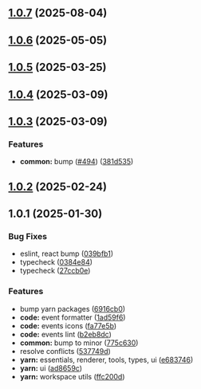 ## [1.0.7](https://github.com/atls/raijin/compare/@atls/yarn-plugin-ui@1.0.6...@atls/yarn-plugin-ui@1.0.7) (2025-08-04)

## [1.0.6](https://github.com/atls/raijin/compare/@atls/yarn-plugin-ui@1.0.5...@atls/yarn-plugin-ui@1.0.6) (2025-05-05)

## [1.0.5](https://github.com/atls/raijin/compare/@atls/yarn-plugin-ui@1.0.4...@atls/yarn-plugin-ui@1.0.5) (2025-03-25)

## [1.0.4](https://github.com/atls/raijin/compare/@atls/yarn-plugin-ui@1.0.3...@atls/yarn-plugin-ui@1.0.4) (2025-03-09)

## [1.0.3](https://github.com/atls/raijin/compare/@atls/yarn-plugin-ui@1.0.2...@atls/yarn-plugin-ui@1.0.3) (2025-03-09)

### Features

- **common:** bump ([#494](https://github.com/atls/raijin/issues/494)) ([381d535](https://github.com/atls/raijin/commit/381d5357c2818e157330933edb9256936d251ca3))

## [1.0.2](https://github.com/atls/raijin/compare/@atls/yarn-plugin-ui@1.0.1...@atls/yarn-plugin-ui@1.0.2) (2025-02-24)

## 1.0.1 (2025-01-30)

### Bug Fixes

- eslint, react bump ([039bfb1](https://github.com/atls/raijin/commit/039bfb1a612167c08b05143ede4781abf5890ab6))
- typecheck ([0384e84](https://github.com/atls/raijin/commit/0384e8435fedacc8ca695d7cd52e3c44ea4b9d57))
- typecheck ([27ccb0e](https://github.com/atls/raijin/commit/27ccb0ef63898afd00b830952914e060b8dd5593))

### Features

- bump yarn packages ([6916cb0](https://github.com/atls/raijin/commit/6916cb01c753afd6abd939d193959be6ef0a4b1e))
- **code:** event formatter ([1ad59f6](https://github.com/atls/raijin/commit/1ad59f68319bef9800169ba2b5644cb8e182cfe4))
- **code:** events icons ([fa77e5b](https://github.com/atls/raijin/commit/fa77e5b67389c01fd3af053dc758d8e016302ca4))
- **code:** events lint ([b2eb8dc](https://github.com/atls/raijin/commit/b2eb8dc1357a59b17c38f8c65a83dae3d704f3b3))
- **common:** bump to minor ([775c630](https://github.com/atls/raijin/commit/775c630061f91970a65e34afabeea8d029e02176))
- resolve conflicts ([537749d](https://github.com/atls/raijin/commit/537749d68ead3ef942d325787de4ab77e7b2bfa4))
- **yarn:** essentials, renderer, tools, types, ui ([e683746](https://github.com/atls/raijin/commit/e683746e203e1d8486c1f4d92d9d9d8f785f84ee))
- **yarn:** ui ([ad8659c](https://github.com/atls/raijin/commit/ad8659cd8e31caa78dfac5514ee5b38a7f26497b))
- **yarn:** workspace utils ([ffc200d](https://github.com/atls/raijin/commit/ffc200d0f0cf6444fe9053a7f046a5d039f79177))
